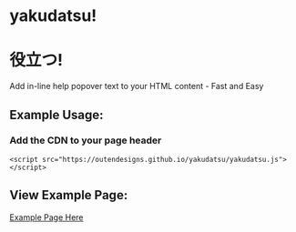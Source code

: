 # yakudatsu!
# 役立つ!
Add in-line help popover text to your HTML content - Fast and Easy
## Example Usage:
### Add the CDN to your page header
`<script src="https://outendesigns.github.io/yakudatsu/yakudatsu.js"></script>`
## View Example Page:
<a href="https://outendesigns.github.io/yakudatsu/example.html">Example Page Here</a>